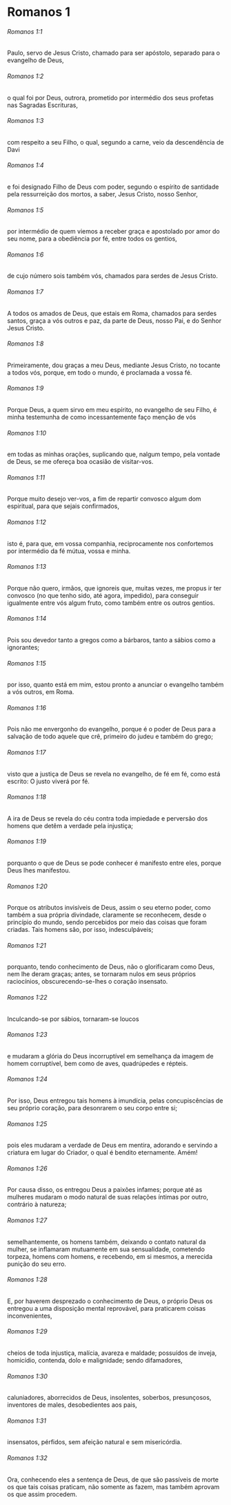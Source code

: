 # Romanos 1

###### Romanos 1:1

Paulo, servo de Jesus Cristo, chamado para ser apóstolo, separado para o evangelho de Deus,

###### Romanos 1:2

o qual foi por Deus, outrora, prometido por intermédio dos seus profetas nas Sagradas Escrituras,

###### Romanos 1:3

com respeito a seu Filho, o qual, segundo a carne, veio da descendência de Davi

###### Romanos 1:4

e foi designado Filho de Deus com poder, segundo o espírito de santidade pela ressurreição dos mortos, a saber, Jesus Cristo, nosso Senhor,

###### Romanos 1:5

por intermédio de quem viemos a receber graça e apostolado por amor do seu nome, para a obediência por fé, entre todos os gentios,

###### Romanos 1:6

de cujo número sois também vós, chamados para serdes de Jesus Cristo.

###### Romanos 1:7

A todos os amados de Deus, que estais em Roma, chamados para serdes santos, graça a vós outros e paz, da parte de Deus, nosso Pai, e do Senhor Jesus Cristo.

###### Romanos 1:8

Primeiramente, dou graças a meu Deus, mediante Jesus Cristo, no tocante a todos vós, porque, em todo o mundo, é proclamada a vossa fé.

###### Romanos 1:9

Porque Deus, a quem sirvo em meu espírito, no evangelho de seu Filho, é minha testemunha de como incessantemente faço menção de vós

###### Romanos 1:10

em todas as minhas orações, suplicando que, nalgum tempo, pela vontade de Deus, se me ofereça boa ocasião de visitar-vos.

###### Romanos 1:11

Porque muito desejo ver-vos, a fim de repartir convosco algum dom espiritual, para que sejais confirmados,

###### Romanos 1:12

isto é, para que, em vossa companhia, reciprocamente nos confortemos por intermédio da fé mútua, vossa e minha.

###### Romanos 1:13

Porque não quero, irmãos, que ignoreis que, muitas vezes, me propus ir ter convosco (no que tenho sido, até agora, impedido), para conseguir igualmente entre vós algum fruto, como também entre os outros gentios.

###### Romanos 1:14

Pois sou devedor tanto a gregos como a bárbaros, tanto a sábios como a ignorantes;

###### Romanos 1:15

por isso, quanto está em mim, estou pronto a anunciar o evangelho também a vós outros, em Roma.

###### Romanos 1:16

Pois não me envergonho do evangelho, porque é o poder de Deus para a salvação de todo aquele que crê, primeiro do judeu e também do grego;

###### Romanos 1:17

visto que a justiça de Deus se revela no evangelho, de fé em fé, como está escrito: O justo viverá por fé.

###### Romanos 1:18

A ira de Deus se revela do céu contra toda impiedade e perversão dos homens que detêm a verdade pela injustiça;

###### Romanos 1:19

porquanto o que de Deus se pode conhecer é manifesto entre eles, porque Deus lhes manifestou.

###### Romanos 1:20

Porque os atributos invisíveis de Deus, assim o seu eterno poder, como também a sua própria divindade, claramente se reconhecem, desde o princípio do mundo, sendo percebidos por meio das coisas que foram criadas. Tais homens são, por isso, indesculpáveis;

###### Romanos 1:21

porquanto, tendo conhecimento de Deus, não o glorificaram como Deus, nem lhe deram graças; antes, se tornaram nulos em seus próprios raciocínios, obscurecendo-se-lhes o coração insensato.

###### Romanos 1:22

Inculcando-se por sábios, tornaram-se loucos

###### Romanos 1:23

e mudaram a glória do Deus incorruptível em semelhança da imagem de homem corruptível, bem como de aves, quadrúpedes e répteis.

###### Romanos 1:24

Por isso, Deus entregou tais homens à imundícia, pelas concupiscências de seu próprio coração, para desonrarem o seu corpo entre si;

###### Romanos 1:25

pois eles mudaram a verdade de Deus em mentira, adorando e servindo a criatura em lugar do Criador, o qual é bendito eternamente. Amém!

###### Romanos 1:26

Por causa disso, os entregou Deus a paixões infames; porque até as mulheres mudaram o modo natural de suas relações íntimas por outro, contrário à natureza;

###### Romanos 1:27

semelhantemente, os homens também, deixando o contato natural da mulher, se inflamaram mutuamente em sua sensualidade, cometendo torpeza, homens com homens, e recebendo, em si mesmos, a merecida punição do seu erro.

###### Romanos 1:28

E, por haverem desprezado o conhecimento de Deus, o próprio Deus os entregou a uma disposição mental reprovável, para praticarem coisas inconvenientes,

###### Romanos 1:29

cheios de toda injustiça, malícia, avareza e maldade; possuídos de inveja, homicídio, contenda, dolo e malignidade; sendo difamadores,

###### Romanos 1:30

caluniadores, aborrecidos de Deus, insolentes, soberbos, presunçosos, inventores de males, desobedientes aos pais,

###### Romanos 1:31

insensatos, pérfidos, sem afeição natural e sem misericórdia.

###### Romanos 1:32

Ora, conhecendo eles a sentença de Deus, de que são passíveis de morte os que tais coisas praticam, não somente as fazem, mas também aprovam os que assim procedem.

